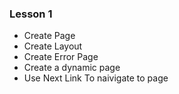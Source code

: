 ### Lesson 1

- Create Page
- Create Layout
- Create Error Page
- Create a dynamic page
- Use Next Link To naivigate to page
